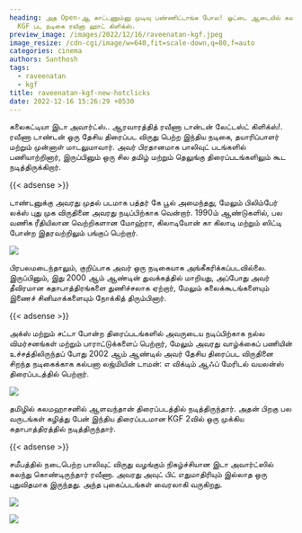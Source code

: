 ```yaml
---
heading: அத Open-ஆ காட்டணும்னு முடிவு பண்ணிட்டாங்க போல! ஓட்டை ஆடையில் கவர்ச்சி!
  KGF பட நடிகை ரவீனா ஹாட் கிளிக்ஸ்.
preview_image: /images/2022/12/16/raveenatan-kgf.jpeg
image_resize: /cdn-cgi/image/w=640,fit=scale-down,q=80,f=auto
categories: cinema
authors: Santhosh
tags:
  - raveenatan
  - kgf
title: raveenatan-kgf-new-hotclicks
date: 2022-12-16 15:26:29 +0530
---
```

கலைகட்டியா இடா அவார்ட்ஸ்.. ஆரவாரத்தித் ரவீணா டான்டன் லேட்டஸ்ட் கிளிக்ஸ்!.
ரவீணா டாண்டன் ஒரு தேசிய திரைப்பட விருது பெற்ற இந்திய நடிகை, தயாரிப்பாளர் மற்றும் முன்னாள் மாடலுமாவார். அவர் பிரதானமாக பாலிவுட் படங்களில் பணியாற்றினார், இருப்பினும் ஒரு சில தமிழ் மற்றும் தெலுங்கு திரைப்படங்களிலும் கூட நடித்திருக்கிறார்.

{{< adsense >}}


டாண்டனுக்கு அவரது முதல் படமாக பத்தர் கே பூல் அமைந்தது, மேலும் பிலிம்பேர் லக்ஸ் புது முக விருதினை அவரது நடிப்பிற்காக வென்றார். 1990ம் ஆண்டுகளில், பல வணிக ரீதியிலான வெற்றிகளான மோஹ்ரா, கிலாடியோன் கா கிலாடி மற்றும் ஸிட்டி  போன்ற இதரவற்றிலும் பங்குப் பெற்றார். 


![](/images/2022/12/16/raveenatan-kgf-new-hotclicks.jpeg)

பிரபலமடைந்தாலும், குறிப்பாக அவர் ஒரு நடிகையாக அங்கீகரிக்கப்படவில்லை. இருப்பினும், இது 2000 ஆம் ஆண்டின் துவக்கத்தில் மாறியது, அப்போது அவர் தீவிரமான கதாபாத்திரங்களை துணிச்சலாக ஏற்றார், மேலும் கலைக்கூடங்களையும் இணைச் சினிமாக்களையும் நோக்கித் திரும்பினார். 

{{< adsense >}}


அக்ஸ்  மற்றும் சட்டா போன்ற திரைப்படங்களில் அவருடைய நடிப்பிற்காக நல்ல விமர்சனங்கள் மற்றும் பாராட்டுக்களைப் பெற்றார், மேலும் அவரது வாழ்க்கைப் பணியின் உச்சத்திலிருந்தப் போது 2002 ஆம் ஆண்டில் அவர் தேசிய திரைப்பட விருதினை சிறந்த நடிகைக்காக கல்பனா லஜ்மியின் டாமன்: எ விக்டிம் ஆஃப் மேரிடல் வயலன்ஸ் திரைப்படத்தில் பெற்றார்.


![](/images/2022/12/16/raveenatan-kgf-new-hotclicks2.jpeg)

தமிழில் கலமஹாசனில் ஆளவந்தான் திரைப்படத்தில் நடித்திருந்தார்.‌ அதன் பிறகு பல வருடங்கள் கழித்து பேன் இந்திய திரைப்படமான KGF 2வில் ஒரு முக்கிய கதாபாத்திரத்தில் நடித்திருந்தார்.

{{< adsense >}}


சமீபத்தில் நடைபெற்ற பாலிவுட் விருது வழங்கும் நிகழ்ச்சியான இடா அவார்ட்ஸில் கலந்து கொண்டிருந்தார் ரவீணா. அவரது அவுட் பிட் எதுமாதிரியும் இல்லாத ஒரு புதுவிதமாக இருந்தது. அந்த புகைப்படங்கள் வைரலாகி வருகிறது.

![](/images/2022/12/16/raveenatan-kgf-new-hotclicks4.jpeg)

![](/images/2022/12/16/raveenatan-kgf-new-hotclicks66.jpeg)